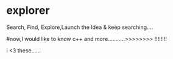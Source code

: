 # explorer
Search, Find, Explore,Launch the Idea &amp; keep searching....


#now,I would like to know c++ and more...........>>>>>>>>
!!!!!!!!

i <3 these......
